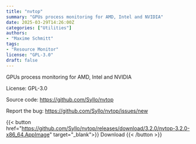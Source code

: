 ```yaml
---
title: "nvtop"
summary: "GPUs process monitoring for AMD, Intel and NVIDIA"
date: 2025-03-29T14:26:00Z
categories: ["Utilities"]
authors:
- "Maxime Schmitt"
tags: 
- "Resource Monitor"
license: "GPL-3.0"
draft: false
---
```


GPUs process monitoring for AMD, Intel and NVIDIA

License: GPL-3.0

Source code: <https://github.com/Syllo/nvtop>

Report the bug: <https://github.com/Syllo/nvtop/issues/new>  

{{< button href="https://github.com/Syllo/nvtop/releases/download/3.2.0/nvtop-3.2.0-x86_64.AppImage" target="_blank">}}
Download
{{< /button >}}
